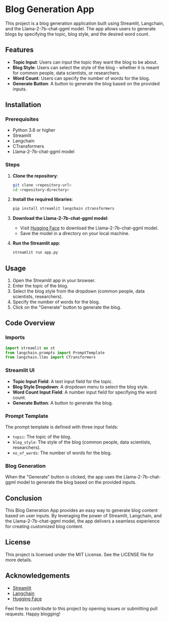 # Blog Generation App

This project is a blog generation application built using Streamlit, Langchain, and the Llama-2-7b-chat-ggml model. The app allows users to generate blogs by specifying the topic, blog style, and the desired word count. 

## Features

- **Topic Input**: Users can input the topic they want the blog to be about.
- **Blog Style**: Users can select the style of the blog - whether it is meant for common people, data scientists, or researchers.
- **Word Count**: Users can specify the number of words for the blog.
- **Generate Button**: A button to generate the blog based on the provided inputs.

## Installation

### Prerequisites

- Python 3.8 or higher
- Streamlit
- Langchain
- CTransformers
- Llama-2-7b-chat-ggml model

### Steps

1. **Clone the repository**:
    ```bash
    git clone <repository-url>
    cd <repository-directory>
    ```

2. **Install the required libraries**:
    ```bash
    pip install streamlit langchain ctransformers
    ```

3. **Download the Llama-2-7b-chat-ggml model**:
    - Visit [Hugging Face](https://huggingface.co/) to download the Llama-2-7b-chat-ggml model.
    - Save the model in a directory on your local machine.

4. **Run the Streamlit app**:
    ```bash
    streamlit run app.py
    ```

## Usage

1. Open the Streamlit app in your browser.
2. Enter the topic of the blog.
3. Select the blog style from the dropdown (common people, data scientists, researchers).
4. Specify the number of words for the blog.
5. Click on the "Generate" button to generate the blog.

## Code Overview

### Imports

```python
import streamlit as st
from langchain.prompts import PromptTemplate
from langchain.llms import CTransformers
```

### Streamlit UI

- **Topic Input Field**: A text input field for the topic.
- **Blog Style Dropdown**: A dropdown menu to select the blog style.
- **Word Count Input Field**: A number input field for specifying the word count.
- **Generate Button**: A button to generate the blog.

### Prompt Template

The prompt template is defined with three input fields:

- `topic`: The topic of the blog.
- `blog_style`: The style of the blog (common people, data scientists, researchers).
- `no_of_words`: The number of words for the blog.

### Blog Generation

When the "Generate" button is clicked, the app uses the Llama-2-7b-chat-ggml model to generate the blog based on the provided inputs.

## Conclusion

This Blog Generation App provides an easy way to generate blog content based on user inputs. By leveraging the power of Streamlit, Langchain, and the Llama-2-7b-chat-ggml model, the app delivers a seamless experience for creating customized blog content.

## License

This project is licensed under the MIT License. See the LICENSE file for more details.

## Acknowledgements

- [Streamlit](https://streamlit.io/)
- [Langchain](https://langchain.com/)
- [Hugging Face](https://huggingface.co/)

Feel free to contribute to this project by opening issues or submitting pull requests. Happy blogging!
